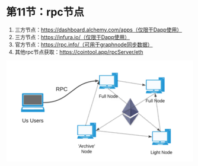 # 第11节：rpc节点



1. 三方节点：https://dashboard.alchemy.com/apps（仅限于Dapp使用）
2. 三方节点：https://infura.io/（仅限于Dapp使用）
3. 官方节点：https://rpc.info/（可用于graphnode同步数据）
4. 其他rpc节点获取：https://cointool.app/rpcServer/eth

![image-20220914115548231](assets/image-20220914115548231.png)
